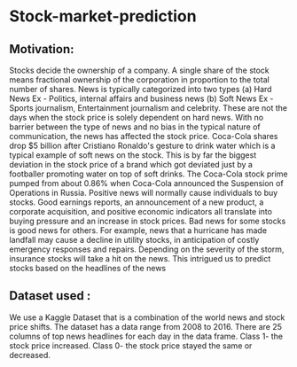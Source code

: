 # Stock-market-prediction
## Motivation:
Stocks decide the ownership of a company. A single share of the
stock means fractional ownership of the corporation in proportion to
the total number of shares.
News is typically categorized into two types
(a) Hard News Ex - Politics, internal affairs and business news
(b) Soft News Ex - Sports journalism, Entertainment journalism
and celebrity.
These are not the days when the stock price is solely dependent on
hard news. With no barrier between the type of news and no bias in
the typical nature of communication, the news has affected the stock
price.
Coca-Cola shares drop $5 billion after Cristiano Ronaldo's gesture to
drink water which is a typical example of soft news on the stock. This
is by far the biggest deviation in the stock price of a brand which got
deviated just by a footballer promoting water on top of soft drinks. The
Coca-Cola stock prime pumped from about 0.86% when Coca-Cola
announced the Suspension of Operations in Russia.
Positive news will normally cause individuals to buy stocks. Good
earnings reports, an announcement of a new product, a corporate
acquisition, and positive economic indicators all translate into buying
pressure and an increase in stock prices. Bad news for some stocks is
good news for others.
For example, news that a hurricane has made landfall may cause a
decline in utility stocks, in anticipation of costly emergency responses
and repairs. Depending on the severity of the storm, insurance stocks
will take a hit on the news.
This intrigued us to predict stocks based on the headlines of the news
## Dataset used : 
We use a Kaggle Dataset that is a combination of the
world news and stock price shifts. The dataset has a data range from
2008 to 2016.
There are 25 columns of top news headlines for each day in the data
frame.
Class 1- the stock price increased.
Class 0- the stock price stayed the same or decreased.
